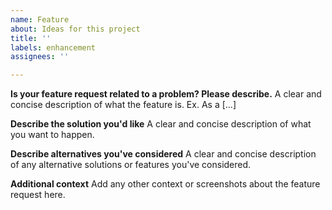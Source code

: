 ```yaml
---
name: Feature
about: Ideas for this project
title: ''
labels: enhancement
assignees: ''

---
```


**Is your feature request related to a problem? Please describe.**
A clear and concise description of what the feature is. Ex. As a [...]

**Describe the solution you'd like**
A clear and concise description of what you want to happen.

**Describe alternatives you've considered**
A clear and concise description of any alternative solutions or features you've considered.

**Additional context**
Add any other context or screenshots about the feature request here.
